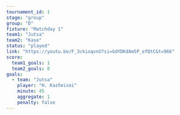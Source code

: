 ```yaml
---
tournament_id: 1
stage: "group"
group: "D"
fixture: "Matchday 1"
team1: "Jutsa"
team2: "Kase"
status: "played"
link: "https://youtu.be/F_3ckioqvnU?si=GdYDKdAm5P_efQtC&t=966"
score:
  team1_goals: 1
  team2_goals: 0
goals:
  - team: "Jutsa"
    player: "H. Kazñeisei"
    minute: 45
    aggregate: 1
    penalty: false
---
```

